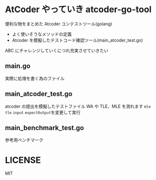 # AtCoder やっていき atcoder-go-tool

便利な物をまとめた Atcoder コンテストツール(golang)

-   よく使いそうなメソッドの定義
-   Atcoder を模擬したテストコード確認ツール(main_atcoder_test.go)

ABC にチャレンジしていくにつれ充実させていきたい

## main.go

実際に処理を書く為のファイル

## main_atcoder_test.go

atcoder の提出を模擬したテストファイル
WA や TLE、MLE を測れます
`mle` `tle` `input` `expectOutput`を変更して実行

## main_benchmark_test.go

参考用ベンチマーク

# LICENSE

MIT
